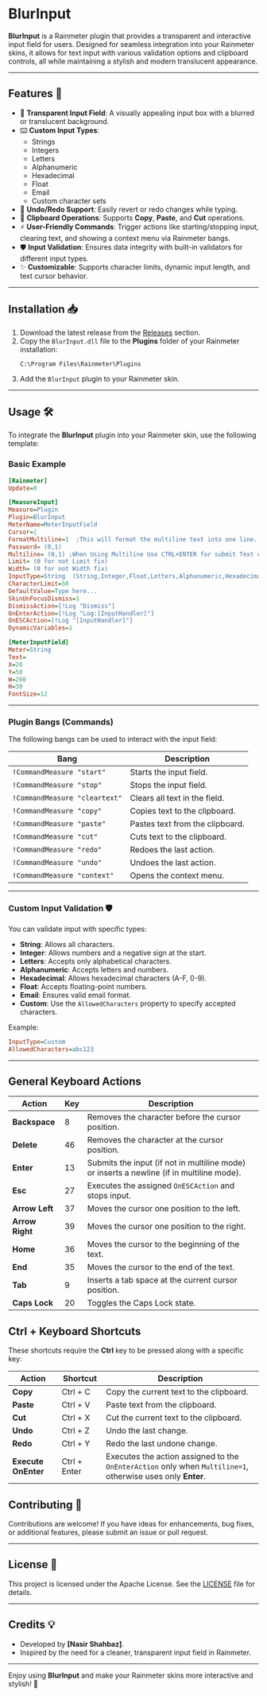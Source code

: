 # BlurInput

**BlurInput** is a Rainmeter plugin that provides a transparent and interactive input field for users. Designed for seamless integration into your Rainmeter skins, it allows for text input with various validation options and clipboard controls, all while maintaining a stylish and modern translucent appearance.

---

## Features 🚀

- 🌟 **Transparent Input Field**: A visually appealing input box with a blurred or translucent background.
- ⌨️ **Custom Input Types**:
  - Strings
  - Integers
  - Letters
  - Alphanumeric
  - Hexadecimal
  - Float
  - Email
  - Custom character sets
- 🔄 **Undo/Redo Support**: Easily revert or redo changes while typing.
- 📝 **Clipboard Operations**: Supports **Copy**, **Paste**, and **Cut** operations.
- ⚡ **User-Friendly Commands**: Trigger actions like starting/stopping input, clearing text, and showing a context menu via Rainmeter bangs.
- 🛡️ **Input Validation**: Ensures data integrity with built-in validators for different input types.
- ✨ **Customizable**: Supports character limits, dynamic input length, and text cursor behavior.

---

## Installation 📥

1. Download the latest release from the [Releases](https://github.com/NSTechBytes/BlurInput/releases) section.
2. Copy the `BlurInput.dll` file to the **Plugins** folder of your Rainmeter installation:
   ```
   C:\Program Files\Rainmeter\Plugins
   ```
3. Add the `BlurInput` plugin to your Rainmeter skin.

---

## Usage 🛠️

To integrate the **BlurInput** plugin into your Rainmeter skin, use the following template:

### Basic Example

```ini
[Rainmeter]
Update=0

[MeasureInput]
Measure=Plugin
Plugin=BlurInput
MeterName=MeterInputField
Cursor=|
FormatMultiline=1  ;This will format the multiline text into one line.
Password= (0,1)
Multiline= (0,1) ;When Using Multiline Use CTRL+ENTER for submit Text otherwise use only ENTER.
Limit= (0 for not Limit fix)
Width= (0 for not Width fix)
InputType=String  (String,Integer,Float,Letters,Alphanumeric,Hexadecimal,Email,Custom) any one
CharacterLimit=50
DefaultValue=Type here...
SkinUnFocusDismiss=1
DismissAction=[!Log "Dismiss"]
OnEnterAction=[!Log "Log:[InputHandler]"]
OnESCAction=[!Log "[InputHandler]"]
DynamicVariables=1

[MeterInputField]
Meter=String
Text=
X=20
Y=50
W=200
H=30
FontSize=12


```

---

### Plugin Bangs (Commands)

The following bangs can be used to interact with the input field:

| Bang                            | Description                     |
| ------------------------------- | ------------------------------- |
| `!CommandMeasure "start"`     | Starts the input field.         |
| `!CommandMeasure "stop"`      | Stops the input field.          |
| `!CommandMeasure "cleartext"` | Clears all text in the field.   |
| `!CommandMeasure "copy"`      | Copies text to the clipboard.   |
| `!CommandMeasure "paste"`     | Pastes text from the clipboard. |
| `!CommandMeasure "cut"`       | Cuts text to the clipboard.     |
| `!CommandMeasure "redo"`      | Redoes the last action.         |
| `!CommandMeasure "undo"`      | Undoes the last action.         |
| `!CommandMeasure "context"`   | Opens the context menu.         |

---

### Custom Input Validation 🛡️

You can validate input with specific types:

- **String**: Allows all characters.
- **Integer**: Allows numbers and a negative sign at the start.
- **Letters**: Accepts only alphabetical characters.
- **Alphanumeric**: Accepts letters and numbers.
- **Hexadecimal**: Allows hexadecimal characters (A-F, 0-9).
- **Float**: Accepts floating-point numbers.
- **Email**: Ensures valid email format.
- **Custom**: Use the `AllowedCharacters` property to specify accepted characters.

Example:

```ini
InputType=Custom
AllowedCharacters=abc123
```

---

## General Keyboard Actions

| **Action**      | **Key** | **Description**                                                                     |
| --------------------- | ------------- | ----------------------------------------------------------------------------------------- |
| **Backspace**   | 8             | Removes the character before the cursor position.                                         |
| **Delete**      | 46            | Removes the character at the cursor position.                                             |
| **Enter**       | 13            | Submits the input (if not in multiline mode) or inserts a newline (if in multiline mode). |
| **Esc**         | 27            | Executes the assigned `OnESCAction` and stops input.                                    |
| **Arrow Left**  | 37            | Moves the cursor one position to the left.                                                |
| **Arrow Right** | 39            | Moves the cursor one position to the right.                                               |
| **Home**        | 36            | Moves the cursor to the beginning of the text.                                            |
| **End**         | 35            | Moves the cursor to the end of the text.                                                  |
| **Tab**         | 9             | Inserts a tab space at the current cursor position.                                       |
| **Caps Lock**   | 20            | Toggles the Caps Lock state.                                                              |

## Ctrl + Keyboard Shortcuts

These shortcuts require the **Ctrl** key to be pressed along with a specific key:

| **Action**          | **Shortcut** | **Description**                                                                                                 |
| ------------------------- | ------------------ | --------------------------------------------------------------------------------------------------------------------- |
| **Copy**            | Ctrl + C           | Copy the current text to the clipboard.                                                                               |
| **Paste**           | Ctrl + V           | Paste text from the clipboard.                                                                                        |
| **Cut**             | Ctrl + X           | Cut the current text to the clipboard.                                                                                |
| **Undo**            | Ctrl + Z           | Undo the last change.                                                                                                 |
| **Redo**            | Ctrl + Y           | Redo the last undone change.                                                                                          |
| **Execute OnEnter** | Ctrl + Enter       | Executes the action assigned to the `OnEnterAction` only when `Multiline=1`, otherwise uses only **Enter**. |

## Contributing 🤝

Contributions are welcome! If you have ideas for enhancements, bug fixes, or additional features, please submit an issue or pull request.

---

## License 📄

This project is licensed under the Apache License. See the [LICENSE](LICENSE) file for details.

---

## Credits 💡

- Developed by **[Nasir Shahbaz]**.
- Inspired by the need for a cleaner, transparent input field in Rainmeter.

---

Enjoy using **BlurInput** and make your Rainmeter skins more interactive and stylish! 🎨
